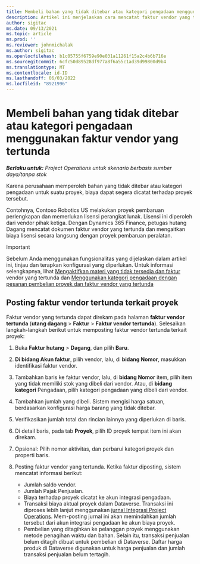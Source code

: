```yaml
---
title: Membeli bahan yang tidak ditebar atau kategori pengadaan menggunakan faktur vendor yang tertunda
description: Artikel ini menjelaskan cara mencatat faktur vendor yang tertunda.
author: sigitac
ms.date: 09/13/2021
ms.topic: article
ms.prod: ''
ms.reviewer: johnmichalak
ms.author: sigitac
ms.openlocfilehash: b1c05755f6759e90e031a11261f15a2c4b6b716e
ms.sourcegitcommit: 6cfc50d89528df977a8f6a55c1ad39d99800d9b4
ms.translationtype: MT
ms.contentlocale: id-ID
ms.lasthandoff: 06/03/2022
ms.locfileid: "8921996"
---
```

# <a name="purchase-non-stocked-materials-or-procurement-categories-using-a-pending-vendor-invoice"></a>Membeli bahan yang tidak ditebar atau kategori pengadaan menggunakan faktur vendor yang tertunda

_**Berlaku untuk:** Project Operations untuk skenario berbasis sumber daya/tanpa stok_

Karena perusahaan memperoleh bahan yang tidak ditebar atau kategori pengadaan untuk suatu proyek, biaya dapat segera dicatat terhadap proyek tersebut. 

Contohnya, Contoso Robotics US melakukan proyek pembaruan perlengkapan dan memerlukan lisensi perangkat lunak. Lisensi ini diperoleh dari vendor pihak ketiga.  Dengan Dynamics 365 Finance, petugas hutang Dagang mencatat dokumen faktur vendor yang tertunda dan mengaitkan biaya lisensi secara langsung dengan proyek pembaruan peralatan. 

> [!IMPORTANT]
> Sebelum Anda menggunakan fungsionalitas yang dijelaskan dalam artikel ini, tinjau dan terapkan konfigurasi yang diperlukan. Untuk informasi selengkapnya, lihat [Mengaktifkan materi yang tidak tersedia dan faktur](configure-materials-nonstocked.md) vendor yang tertunda dan [Menggunakan kategori pengadaan dengan pesanan pembelian proyek dan faktur vendor yang tertunda](configure-procurement-categories.md)

## <a name="post-a-project-related-pending-vendor-invoice"></a>Posting faktur vendor tertunda terkait proyek 

Faktur vendor yang tertunda dapat direkam pada halaman **faktur vendor tertunda** (**utang dagang** > **Faktur** > **Faktur vendor tertunda**). Selesaikan langkah-langkah berikut untuk memposting faktur vendor tertunda terkait proyek:

1. Buka **Faktur hutang** > **Dagang**, dan pilih **Baru**. 
1. **Di bidang Akun faktur**, pilih vendor, lalu, di **bidang Nomor**, masukkan identifikasi faktur vendor.
1. Tambahkan baris ke faktur vendor, lalu, di **bidang Nomor** item, pilih item yang tidak memiliki stok yang dibeli dari vendor. Atau, di **bidang kategori** Pengadaan, pilih kategori pengadaan yang dibeli dari vendor.   
1. Tambahkan jumlah yang dibeli. Sistem mengisi harga satuan, berdasarkan konfigurasi harga barang yang tidak ditebar. 
1. Verifikasikan jumlah total dan rincian lainnya yang diperlukan di baris.
1. Di detail baris, pada tab **Proyek**, pilih ID proyek tempat item ini akan direkam.
1. Opsional: Pilih nomor aktivitas, dan perbarui kategori proyek dan properti baris.
1. Posting faktur vendor yang tertunda. Ketika faktur diposting, sistem mencatat informasi berikut:
    
    - Jumlah saldo vendor.
    - Jumlah Pajak Penjualan.
    - Biaya terhadap proyek dicatat ke akun integrasi pengadaan.
    - Transaksi biaya aktual proyek dalam Dataverse.  Transaksi ini diproses lebih lanjut menggunakan [jurnal Integrasi Project Operations](../project-accounting/project-operations-integration-journal.md). Mem-posting jurnal ini akan memindahkan jumlah tersebut dari akun integrasi pengadaan ke akun biaya proyek. 
    - Pembelian yang ditagihkan ke pelanggan proyek menggunakan metode penagihan waktu dan bahan. Selain itu, transaksi penjualan belum ditagih dibuat untuk pembelian di Dataverse. Daftar harga produk di Dataverse digunakan untuk harga penjualan dan jumlah transaksi penjualan belum tertagih.
